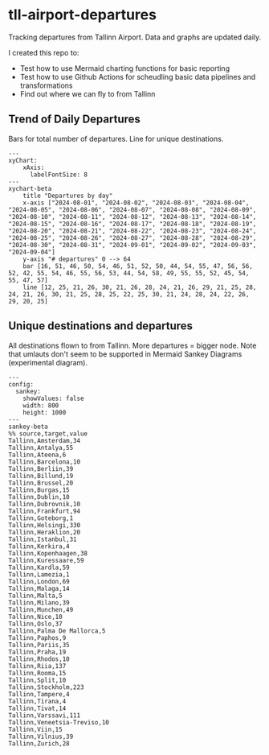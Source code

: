 # tll-airport-departures

Tracking departures from Tallinn Airport. Data and graphs are updated daily.

I created this repo to:
- Test how to use Mermaid charting functions for basic reporting
- Test how to use Github Actions for scheudling basic data pipelines and transformations
- Find out where we can fly to from Tallinn

## Trend of Daily Departures

Bars for total number of departures. Line for unique destinations.

```mermaid
---
xyChart:
    xAxis:
      labelFontSize: 8
---
xychart-beta
    title "Departures by day"
    x-axis ["2024-08-01", "2024-08-02", "2024-08-03", "2024-08-04", "2024-08-05", "2024-08-06", "2024-08-07", "2024-08-08", "2024-08-09", "2024-08-10", "2024-08-11", "2024-08-12", "2024-08-13", "2024-08-14", "2024-08-15", "2024-08-16", "2024-08-17", "2024-08-18", "2024-08-19", "2024-08-20", "2024-08-21", "2024-08-22", "2024-08-23", "2024-08-24", "2024-08-25", "2024-08-26", "2024-08-27", "2024-08-28", "2024-08-29", "2024-08-30", "2024-08-31", "2024-09-01", "2024-09-02", "2024-09-03", "2024-09-04"]
    y-axis "# departures" 0 --> 64
    bar [16, 51, 46, 50, 54, 46, 51, 52, 50, 44, 54, 55, 47, 56, 56, 52, 42, 55, 54, 46, 55, 56, 53, 44, 54, 58, 49, 55, 55, 52, 45, 54, 55, 47, 57]
    line [12, 25, 21, 26, 30, 21, 26, 28, 24, 21, 26, 29, 21, 25, 28, 24, 21, 26, 30, 21, 25, 28, 25, 22, 25, 30, 21, 24, 28, 24, 22, 26, 29, 20, 25]
```


## Unique destinations and departures

All destinations flown to from Tallinn. More departures = bigger node.
Note that umlauts don't seem to be supported in Mermaid Sankey Diagrams (experimental diagram).

```mermaid
---
config:
  sankey:
    showValues: false
    width: 800
    height: 1000
---
sankey-beta
%% source,target,value
Tallinn,Amsterdam,34
Tallinn,Antalya,55
Tallinn,Ateena,6
Tallinn,Barcelona,10
Tallinn,Berliin,39
Tallinn,Billund,19
Tallinn,Brussel,20
Tallinn,Burgas,15
Tallinn,Dublin,10
Tallinn,Dubrovnik,10
Tallinn,Frankfurt,94
Tallinn,Goteborg,1
Tallinn,Helsingi,330
Tallinn,Heraklion,20
Tallinn,Istanbul,31
Tallinn,Kerkira,4
Tallinn,Kopenhaagen,38
Tallinn,Kuressaare,59
Tallinn,Kardla,59
Tallinn,Lamezia,1
Tallinn,London,69
Tallinn,Malaga,14
Tallinn,Malta,5
Tallinn,Milano,39
Tallinn,Munchen,49
Tallinn,Nice,10
Tallinn,Oslo,37
Tallinn,Palma De Mallorca,5
Tallinn,Paphos,9
Tallinn,Pariis,35
Tallinn,Praha,19
Tallinn,Rhodos,10
Tallinn,Riia,137
Tallinn,Rooma,15
Tallinn,Split,10
Tallinn,Stockholm,223
Tallinn,Tampere,4
Tallinn,Tirana,4
Tallinn,Tivat,14
Tallinn,Varssavi,111
Tallinn,Veneetsia-Treviso,10
Tallinn,Viin,15
Tallinn,Vilnius,39
Tallinn,Zurich,28


```
